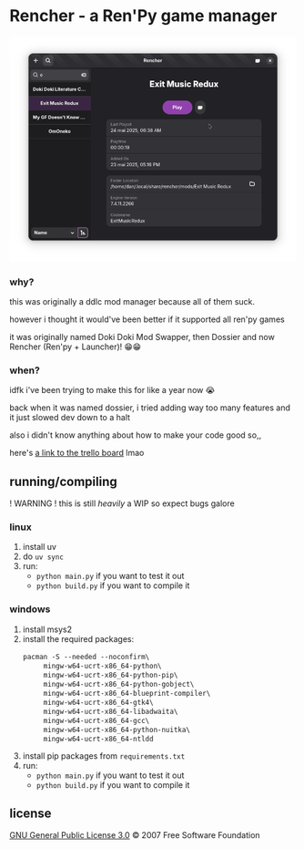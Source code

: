 # Rencher - a Ren'Py game manager

<img src="public/Screenshot From 2025-05-24 11-12-47.png" alt="WIP Screenshot of Rencher's UI">

### why?
this was originally a ddlc mod manager because all of them suck. 

however i thought it would've been better if it supported all ren'py games

it was originally named Doki Doki Mod Swapper, then Dossier and now Rencher (Ren'py + Launcher)! 😁😁

### when?
idfk i've been trying to make this for like a year now 😭

back when it was named dossier, i tried adding way too many features and it just slowed dev down to a halt

also i didn't know anything about how to make your code good so,,

here's [a link to the trello board](https://trello.com/b/CGaqf0xx/rencher) lmao

## running/compiling
! WARNING ! this is still *heavily* a WIP so expect bugs galore

### linux
1. install uv
2. do `uv sync`
3. run:
	* `python main.py` if you want to test it out
    * `python build.py` if you want to compile it

### windows
1. install msys2
2. install the required packages:
   ```
   pacman -S --needed --noconfirm\
		mingw-w64-ucrt-x86_64-python\
		mingw-w64-ucrt-x86_64-python-pip\
		mingw-w64-ucrt-x86_64-python-gobject\
		mingw-w64-ucrt-x86_64-blueprint-compiler\
		mingw-w64-ucrt-x86_64-gtk4\
		mingw-w64-ucrt-x86_64-libadwaita\
		mingw-w64-ucrt-x86_64-gcc\
		mingw-w64-ucrt-x86_64-python-nuitka\
		mingw-w64-ucrt-x86_64-ntldd
   ```
3. install pip packages from `requirements.txt`
4. run:
	* `python main.py` if you want to test it out
	* `python build.py` if you want to compile it

## license

[GNU General Public License 3.0](https://github.com/danatationn/rencher?tab=GPL-3.0-1-ov-file) © 2007  Free Software Foundation
